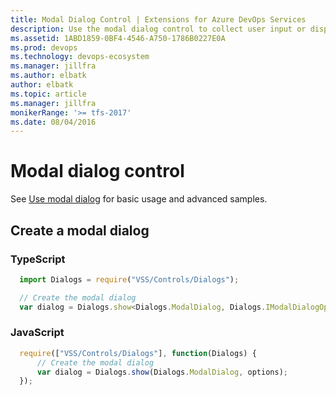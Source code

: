 ```yaml
---
title: Modal Dialog Control | Extensions for Azure DevOps Services
description: Use the modal dialog control to collect user input or display message in your app for Azure DevOps Services.
ms.assetid: 1ABD1859-0BF4-4546-A750-1786B0227E0A
ms.prod: devops
ms.technology: devops-ecosystem
ms.manager: jillfra
ms.author: elbatk
author: elbatk
ms.topic: article
ms.manager: jillfra
monikerRange: '>= tfs-2017'
ms.date: 08/04/2016
---
```


# Modal dialog control

See [Use modal dialog](../../../develop/ui-controls/modaldialogo.md) for basic usage and advanced samples.

## Create a modal dialog

### TypeScript
``` javascript
  import Dialogs = require("VSS/Controls/Dialogs");

  // Create the modal dialog
  var dialog = Dialogs.show<Dialogs.ModalDialog, Dialogs.IModalDialogOptions>(Dialogs.ModalDialog, options);
```

### JavaScript
``` javascript
  require(["VSS/Controls/Dialogs"], function(Dialogs) {
      // Create the modal dialog
      var dialog = Dialogs.show(Dialogs.ModalDialog, options);
  });
```


